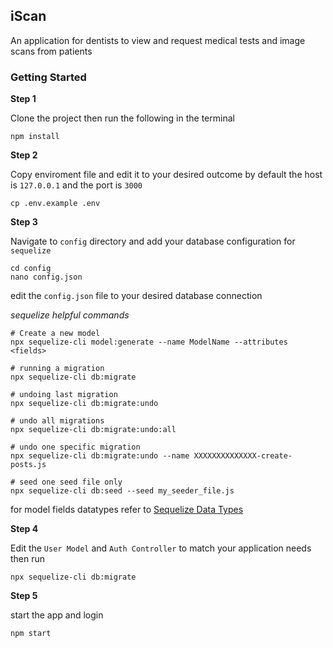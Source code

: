## iScan

An application for dentists to view and request medical tests and image scans from patients

### Getting Started

**Step 1**

Clone the project then run the following in the terminal

```
npm install
```

**Step 2**

Copy enviroment file and edit it to your desired outcome by default the host is `127.0.0.1` and the port is `3000`

```
cp .env.example .env
```

**Step 3**

Navigate to `config` directory and add your database configuration for `sequelize`

```
cd config
nano config.json
```

edit the `config.json` file to your desired database connection

_sequelize helpful commands_

```
# Create a new model
npx sequelize-cli model:generate --name ModelName --attributes <fields>

# running a migration
npx sequelize-cli db:migrate

# undoing last migration
npx sequelize-cli db:migrate:undo

# undo all migrations
npx sequelize-cli db:migrate:undo:all

# undo one specific migration
npx sequelize-cli db:migrate:undo --name XXXXXXXXXXXXXX-create-posts.js

# seed one seed file only
npx sequelize-cli db:seed --seed my_seeder_file.js
```

for model fields datatypes refer to [Sequelize Data Types](https://sequelize.org/docs/v6/core-concepts/model-basics/#data-types)

**Step 4**

Edit the `User Model` and `Auth Controller` to match your application needs then run

```
npx sequelize-cli db:migrate
```

**Step 5**

start the app and login

```
npm start
```
